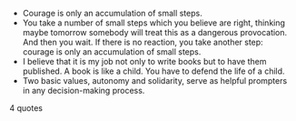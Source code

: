  - Courage is only an accumulation of small steps.
 - You take a number of small steps which you believe are right, thinking maybe tomorrow somebody will treat this as a dangerous provocation. And then you wait. If there is no reaction, you take another step: courage is only an accumulation of small steps.
 - I believe that it is my job not only to write books but to have them published. A book is like a child. You have to defend the life of a child.
 - Two basic values, autonomy and solidarity, serve as helpful prompters in any decision-making process.

4 quotes